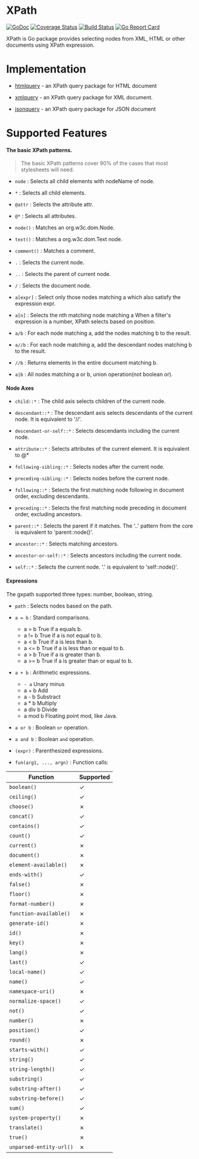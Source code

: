XPath
====
[![GoDoc](https://godoc.org/github.com/antchfx/xpath?status.svg)](https://godoc.org/github.com/antchfx/xpath)
[![Coverage Status](https://coveralls.io/repos/github/antchfx/xpath/badge.svg?branch=master)](https://coveralls.io/github/antchfx/xpath?branch=master)
[![Build Status](https://travis-ci.org/antchfx/xpath.svg?branch=master)](https://travis-ci.org/antchfx/xpath)
[![Go Report Card](https://goreportcard.com/badge/github.com/antchfx/xpath)](https://goreportcard.com/report/github.com/antchfx/xpath)

XPath is Go package provides selecting nodes from XML, HTML or other documents using XPath expression.

Implementation
===

- [htmlquery](https://github.com/antchfx/htmlquery) - an XPath query package for HTML document

- [xmlquery](https://github.com/antchfx/xmlquery) - an XPath query package for XML document.

- [jsonquery](https://github.com/antchfx/jsonquery) - an XPath query package for JSON document

Supported Features
===

#### The basic XPath patterns.

> The basic XPath patterns cover 90% of the cases that most stylesheets will need.

- `node` : Selects all child elements with nodeName of node.

- `*` : Selects all child elements.

- `@attr` : Selects the attribute attr.

- `@*` : Selects all attributes.

- `node()` : Matches an org.w3c.dom.Node.

- `text()` : Matches a org.w3c.dom.Text node.

- `comment()` : Matches a comment.

- `.` : Selects the current node.

- `..` : Selects the parent of current node.

- `/` : Selects the document node.

- `a[expr]` : Select only those nodes matching a which also satisfy the expression expr.

- `a[n]` : Selects the nth matching node matching a When a filter's expression is a number, XPath selects based on position.

- `a/b` : For each node matching a, add the nodes matching b to the result.

- `a//b` : For each node matching a, add the descendant nodes matching b to the result. 

- `//b` : Returns elements in the entire document matching b.

- `a|b` : All nodes matching a or b, union operation(not boolean or).

#### Node Axes 

- `child::*` : The child axis selects children of the current node.

- `descendant::*` : The descendant axis selects descendants of the current node. It is equivalent to '//'.

- `descendant-or-self::*` : Selects descendants including the current node.

- `attribute::*` : Selects attributes of the current element. It is equivalent to @*

- `following-sibling::*` : Selects nodes after the current node.

- `preceding-sibling::*` : Selects nodes before the current node.

- `following::*` : Selects the first matching node following in document order, excluding descendants. 

- `preceding::*` : Selects the first matching node preceding in document order, excluding ancestors. 

- `parent::*` : Selects the parent if it matches. The '..' pattern from the core is equivalent to 'parent::node()'.

- `ancestor::*` : Selects matching ancestors.

- `ancestor-or-self::*` : Selects ancestors including the current node.

- `self::*` : Selects the current node. '.' is equivalent to 'self::node()'.

#### Expressions

 The gxpath supported three types: number, boolean, string.

- `path` : Selects nodes based on the path.

- `a = b` : Standard comparisons.

    * a = b	    True if a equals b.
    * a != b	True if a is not equal to b.
    * a < b	    True if a is less than b.
    * a <= b	True if a is less than or equal to b.
    * a > b	    True if a is greater than b.
    * a >= b	True if a is greater than or equal to b.

- `a + b` : Arithmetic expressions.

    * `- a`	Unary minus
    * a + b	Add
    * a - b	Substract
    * a * b	Multiply
    * a div b	Divide
    * a mod b	Floating point mod, like Java.

- `a or b` : Boolean `or` operation.

- `a and b` : Boolean `and` operation.

- `(expr)` : Parenthesized expressions.

- `fun(arg1, ..., argn)` : Function calls:

| Function | Supported |
| --- | --- |
`boolean()`| ✓ |
`ceiling()`| ✓ |
`choose()`| ✗ |
`concat()`| ✓ |
`contains()`| ✓ |
`count()`| ✓ |
`current()`| ✗ |
`document()`| ✗ |
`element-available()`| ✗ |
`ends-with()`| ✓ |
`false()`| ✗ |
`floor()`| ✗ |
`format-number()`| ✗ |
`function-available()`| ✗ |
`generate-id()`| ✗ |
`id()`| ✗ |
`key()`| ✗ |
`lang()`| ✗ |
`last()`| ✓ |
`local-name()`| ✓ |
`name()`| ✓ |
`namespace-uri()`| ✗ |
`normalize-space()`| ✓ |
`not()`| ✓ |
`number()`| ✗ |
`position()`| ✓ |
`round()`| ✗ |
`starts-with()`| ✓ |
`string()`| ✓ |
`string-length()`| ✓ |
`substring()`| ✓ |
`substring-after()`| ✓ |
`substring-before()`| ✓ |
`sum()`| ✓ |
`system-property()`| ✗ |
`translate()`| ✗ |
`true()`| ✗ |
`unparsed-entity-url()` | ✗ |